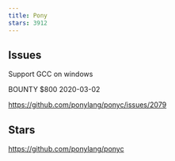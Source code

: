 ```yaml
---
title: Pony
stars: 3912
---
```


## Issues

Support GCC on windows

BOUNTY $800 2020-03-02

<https://github.com/ponylang/ponyc/issues/2079>

## Stars

<https://github.com/ponylang/ponyc>

